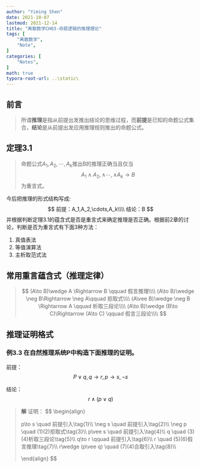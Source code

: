 ```yaml
---
author: "Yiming Shen"
date: 2021-10-07
lastmod: 2021-12-14
title: "离散数学CH03-命题逻辑的推理理论"
tags: [
    "离散数学",
    "Note",
]
categories: [
    "Notes",
]
math: true
typora-root-url: ..\static\
---
```


## 前言

> 所谓**推理**是指从前提出发推出结论的思维过程，而**前提**是已知的命题公式集合，**结论**是从前提出发应用推理规则推出的命题公式。

## 定理3.1

> 命题公式$A_1,A_2,\cdots,A_k$推出B的推理正确当且仅当
> $$
> A_1\wedge A_2,\wedge \cdots,\wedge A_k \to B
> $$
> 为重言式。

今后把推理的形式结构写成:
$$
前提：A_1,A_2,\cdots,A_k\\\\
结论：B
$$
并根据判断定理3.1的蕴含式是否是重言式来确定推理是否正确。根据前2章的讨论，判断是否为重言式有下面3种方法：

1. 真值表法
2. 等值演算法
3. 主析取范式法

## 常用重言蕴含式（推理定律）

> $$
> (A\to B)\wedge A \Rightarrow B \qquad 假言推理\\\\
> (A\to B)\wedge \neg B\Rightarrow \neg A\qquad 拒取式\\\\
> (A\vee B)\wedge \neg B \Rightarrow A \qquad 析取三段论\\\\
> (A\to B)\wedge (B\to C)\Rightarrow (A\to C) \qquad 假言三段论\\\\
> $$

## 推理证明格式

### 例3.3 在自然推理系统P中构造下面推理的证明。

前提：$$P\vee q,q\to r,p\to s,\neg s$$

结论：$$r\wedge (p\vee q)$$

>**解** 证明：
>$$
>\begin{align}
>
>p\to s \quad 前提引入\tag{1}\\\\
>\neg s \quad 前提引入\tag{2}\\\\
>\neg p \quad  (1)(2)拒取式\tag{3}\\\\
>p\vee s \quad 前提引入\tag{4}\\\\
>q \quad (3)(4)析取三段论\tag{5}\\\\
>q\to r \qquad 前提引入\tag{6}\\\\
>r \quad (5)(6)假言推理\tag{7}\\\\
>r\wedge (p\vee q) \quad (7)(4)合取引入\tag{8}\\\\
>
>\end{align}
>$$
>
>

